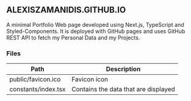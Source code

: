 ## ALEXISZAMANIDIS.GITHUB.IO

A minimal Portfolio Web page developed using Next.js, TypeScript and Styled-Components. It is deployed with GitHub pages and uses GitHub REST API to fetch my Personal Data and my Projects.

### Files

| Path                | Description                          |
| ------------------- | ------------------------------------ |
| public/favicon.ico  | Favicon icon                         |
| constants/index.tsx | Contains the data that are displayed |
